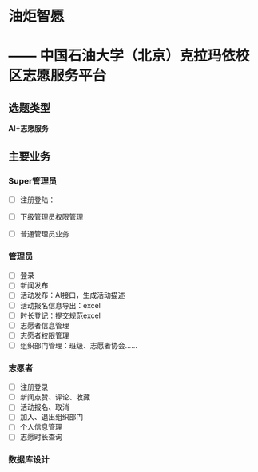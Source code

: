 # 油炬智愿 

# —— 中国石油大学（北京）克拉玛依校区志愿服务平台



## 选题类型

**AI+志愿服务**

## 主要业务

### Super管理员

- [ ] 注册登陆：
  

- [ ] 下级管理员权限管理
- [ ] 普通管理员业务

### 管理员

- [ ] 登录
- [ ] 新闻发布
- [ ] 活动发布：AI接口，生成活动描述
- [ ] 活动报名信息导出：excel
- [ ] 时长登记：提交规范excel
- [ ] 志愿者信息管理
- [ ] 志愿者权限管理
- [ ] 组织部门管理：班级、志愿者协会......

### 志愿者

- [ ] 注册登录
- [ ] 新闻点赞、评论、收藏
- [ ] 活动报名、取消
- [ ] 加入、退出组织部门
- [ ] 个人信息管理
- [ ] 志愿时长查询

### 数据库设计
